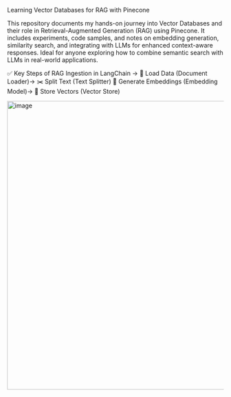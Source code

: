 Learning Vector Databases for RAG with Pinecone

This repository documents my hands-on journey into Vector Databases and their role in Retrieval-Augmented Generation (RAG) using Pinecone. It includes experiments, code samples, and notes on embedding generation, similarity search, and integrating with LLMs for enhanced context-aware responses.
Ideal for anyone exploring how to combine semantic search with LLMs in real-world applications.

✅ Key Steps of RAG Ingestion in LangChain ->
📂 Load Data (Document Loader)->
✂️ Split Text (Text Splitter)
🔢 Generate Embeddings (Embedding Model)->
💾 Store Vectors (Vector Store)

<img width="1777" height="670" alt="image" src="https://github.com/user-attachments/assets/1346d72f-861e-4643-8813-3678722a2906" />

